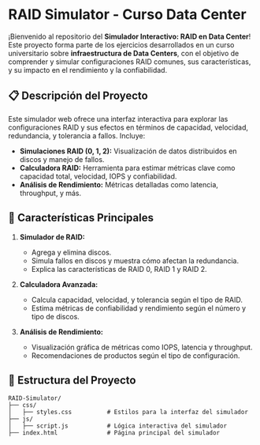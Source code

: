 # RAID Simulator - Curso Data Center

¡Bienvenido al repositorio del **Simulador Interactivo: RAID en Data Center**! Este proyecto forma parte de los ejercicios desarrollados en un curso universitario sobre **infraestructura de Data Centers**, con el objetivo de comprender y simular configuraciones RAID comunes, sus características, y su impacto en el rendimiento y la confiabilidad.

## 📋 Descripción del Proyecto

Este simulador web ofrece una interfaz interactiva para explorar las configuraciones RAID y sus efectos en términos de capacidad, velocidad, redundancia, y tolerancia a fallos. Incluye:
- **Simulaciones RAID (0, 1, 2):** Visualización de datos distribuidos en discos y manejo de fallos.
- **Calculadora RAID:** Herramienta para estimar métricas clave como capacidad total, velocidad, IOPS y confiabilidad.
- **Análisis de Rendimiento:** Métricas detalladas como latencia, throughput, y más.

## 🌟 Características Principales

1. **Simulador de RAID:**
   - Agrega y elimina discos.
   - Simula fallos en discos y muestra cómo afectan la redundancia.
   - Explica las características de RAID 0, RAID 1 y RAID 2.

2. **Calculadora Avanzada:**
   - Calcula capacidad, velocidad, y tolerancia según el tipo de RAID.
   - Estima métricas de confiabilidad y rendimiento según el número y tipo de discos.

3. **Análisis de Rendimiento:**
   - Visualización gráfica de métricas como IOPS, latencia y throughput.
   - Recomendaciones de productos según el tipo de configuración.

## 📂 Estructura del Proyecto

```plaintext
RAID-Simulator/
├── css/
│   ├── styles.css          # Estilos para la interfaz del simulador
├── js/
│   ├── script.js           # Lógica interactiva del simulador
├── index.html              # Página principal del simulador
